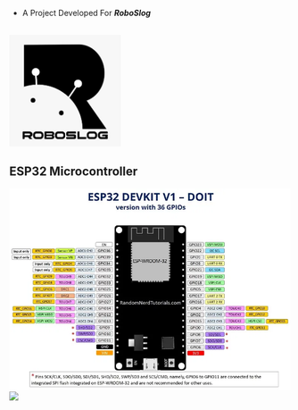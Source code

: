 
* A Project Developed For ***RoboSlog***

<br>
<img src="https://github.com/Godson-Thomas/Water_Controller_System/blob/master/Images/RoboSlog_Company.jpg" width="200">
<br>




## ESP32 Microcontroller




<img src="https://github.com/Godson-Thomas/Water_Controller_System/blob/master/esp32_pin_.jpg" width="600">
<img src="https://ecs7.tokopedia.net/img/cache/700/product-1/2018/1/13/0/0_39042606-5b34-44b8-a044-c00f70e97706_958_960.jpg" width="200"> 

